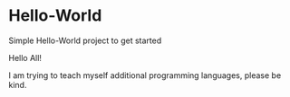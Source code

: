# Hello-World
Simple Hello-World project to get started

Hello All!

I am trying to teach myself additional programming languages, please be kind.

